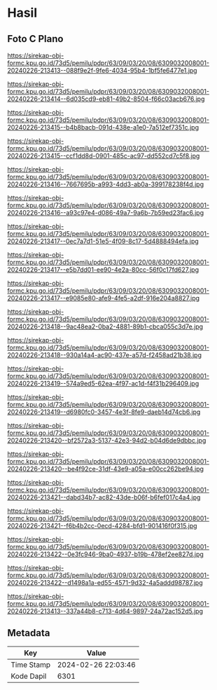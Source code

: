 # Hasil

## Foto C Plano

https://sirekap-obj-formc.kpu.go.id/73d5/pemilu/pdpr/63/09/03/20/08/6309032008001-20240226-213413--088f9e2f-9fe6-4034-95b4-1bf5fe6477e1.jpg

https://sirekap-obj-formc.kpu.go.id/73d5/pemilu/pdpr/63/09/03/20/08/6309032008001-20240226-213414--6d035cd9-eb81-49b2-8504-f66c03acb676.jpg

https://sirekap-obj-formc.kpu.go.id/73d5/pemilu/pdpr/63/09/03/20/08/6309032008001-20240226-213415--b4b8bacb-091d-438e-a1e0-7a512ef7351c.jpg

https://sirekap-obj-formc.kpu.go.id/73d5/pemilu/pdpr/63/09/03/20/08/6309032008001-20240226-213415--ccf1dd8d-0901-485c-ac97-dd552cd7c5f8.jpg

https://sirekap-obj-formc.kpu.go.id/73d5/pemilu/pdpr/63/09/03/20/08/6309032008001-20240226-213416--7667695b-a993-4dd3-ab0a-399178238f4d.jpg

https://sirekap-obj-formc.kpu.go.id/73d5/pemilu/pdpr/63/09/03/20/08/6309032008001-20240226-213416--a93c97e4-d086-49a7-9a6b-7b59ed23fac6.jpg

https://sirekap-obj-formc.kpu.go.id/73d5/pemilu/pdpr/63/09/03/20/08/6309032008001-20240226-213417--0ec7a7d1-51e5-4f09-8c17-5d4888494efa.jpg

https://sirekap-obj-formc.kpu.go.id/73d5/pemilu/pdpr/63/09/03/20/08/6309032008001-20240226-213417--e5b7dd01-ee90-4e2a-80cc-56f0c17fd627.jpg

https://sirekap-obj-formc.kpu.go.id/73d5/pemilu/pdpr/63/09/03/20/08/6309032008001-20240226-213417--e9085e80-afe9-4fe5-a2df-916e204a8827.jpg

https://sirekap-obj-formc.kpu.go.id/73d5/pemilu/pdpr/63/09/03/20/08/6309032008001-20240226-213418--9ac48ea2-0ba2-4881-89b1-cbca055c3d7e.jpg

https://sirekap-obj-formc.kpu.go.id/73d5/pemilu/pdpr/63/09/03/20/08/6309032008001-20240226-213418--930a14a4-ac90-437e-a57d-f2458ad21b38.jpg

https://sirekap-obj-formc.kpu.go.id/73d5/pemilu/pdpr/63/09/03/20/08/6309032008001-20240226-213419--574a9ed5-62ea-4f97-ac1d-f4f31b296409.jpg

https://sirekap-obj-formc.kpu.go.id/73d5/pemilu/pdpr/63/09/03/20/08/6309032008001-20240226-213419--d6980fc0-3457-4e3f-8fe9-daeb14d74cb6.jpg

https://sirekap-obj-formc.kpu.go.id/73d5/pemilu/pdpr/63/09/03/20/08/6309032008001-20240226-213420--bf2572a3-5137-42e3-94d2-b04d6de9dbbc.jpg

https://sirekap-obj-formc.kpu.go.id/73d5/pemilu/pdpr/63/09/03/20/08/6309032008001-20240226-213420--be4f92ce-31df-43e9-a05a-e00cc262be94.jpg

https://sirekap-obj-formc.kpu.go.id/73d5/pemilu/pdpr/63/09/03/20/08/6309032008001-20240226-213421--dabd34b7-ac82-43de-b06f-b6fef017c4a4.jpg

https://sirekap-obj-formc.kpu.go.id/73d5/pemilu/pdpr/63/09/03/20/08/6309032008001-20240226-213421--f6b4b2cc-0ecd-4284-bfd1-901416f0f315.jpg

https://sirekap-obj-formc.kpu.go.id/73d5/pemilu/pdpr/63/09/03/20/08/6309032008001-20240226-213422--0e3fc946-9ba0-4937-b19b-478ef2ee827d.jpg

https://sirekap-obj-formc.kpu.go.id/73d5/pemilu/pdpr/63/09/03/20/08/6309032008001-20240226-213422--d1498a1a-ed55-4571-9d32-4a5addd98787.jpg

https://sirekap-obj-formc.kpu.go.id/73d5/pemilu/pdpr/63/09/03/20/08/6309032008001-20240226-213413--337a44b8-c713-4d64-9897-24a72ac152d5.jpg


## Metadata

| Key        | Value               |
| ---------- | ------------------- |
| Time Stamp | 2024-02-26 22:03:46 |
| Kode Dapil | 6301                |



